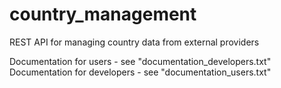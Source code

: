 # country_management
REST API for managing country data from external providers

Documentation for users - see "documentation_developers.txt"
Documentation for developers - see "documentation_users.txt"
